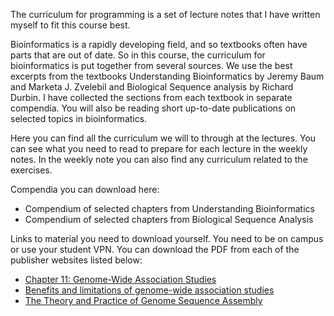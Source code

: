
The curriculum for programming is a set of lecture notes that I have written myself to fit this course best.

Bioinformatics is a rapidly developing field, and so textbooks often have parts that are out of date. So in this course, the curriculum for bioinformatics is put together from several sources. We use the best excerpts from the textbooks Understanding Bioinformatics by Jeremy Baum and Marketa J. Zvelebil and Biological Sequence analysis by Richard Durbin. I have collected the sections from each textbook in separate compendia. You will also be reading short up-to-date publications on selected topics in bioinformatics. 

Here you can find all the curriculum we will to through at the lectures. You can see what you need to read to prepare for each lecture in the weekly notes. In the weekly note you can also find any curriculum related to the exercises.

Compendia you can download here:

- Compendium of selected chapters from Understanding Bioinformatics
- Compendium of selected chapters from Biological Sequence Analysis

Links to material you need to download yourself. You need to be on campus or use your student VPN. You can download the PDF from each of the publisher websites listed below:

- [Chapter 11: Genome-Wide Association Studies](https://journals.plos.org/ploscompbiol/article?id=10.1371/journal.pcbi.1002822)
- [Benefits and limitations of genome-wide association studies](https://www.nature.com/articles/s41576-019-0127-1)
- [The Theory and Practice of Genome Sequence Assembly](https://www.annualreviews.org/doi/10.1146/annurev-genom-090314-050032)


